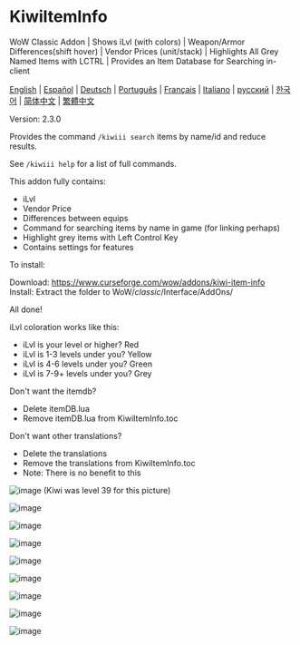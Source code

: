 # KiwiItemInfo
WoW Classic Addon | Shows iLvl (with colors) | Weapon/Armor Differences(shift hover) | Vendor Prices (unit/stack) | Highlights All Grey Named Items with LCTRL | Provides an Item Database for Searching in-client

[English](README.md) | [Español](README_esES.md) | [Deutsch](README_deDE.md) | [Português](README_ptBR.md) | [Français](README_frFR.md) | [Italiano](README_itIT.md) | [русский](README_ruRU.md) | [한국어](README_koKR.md) | [简体中文](README_zhCN.md) | [繁體中文](README_zhTW.md)

Version: 2.3.0

Provides the command `/kiwiii search` items by name/id and reduce results.

See `/kiwiii help` for a list of full commands.

This addon fully contains:

* iLvl
* Vendor Price
* Differences between equips
* Command for searching items by name in game (for linking perhaps)
* Highlight grey items with Left Control Key
* Contains settings for features

To install:  

Download: https://www.curseforge.com/wow/addons/kiwi-item-info  
Install: Extract the folder to WoW/_classic_/Interface/AddOns/  

All done!

iLvl coloration works like this:

* iLvl is your level or higher? Red
* iLvl is 1-3 levels under you? Yellow
* iLvl is 4-6 levels under you? Green
* iLvl is 7-9+ levels under you? Grey

Don't want the itemdb?

* Delete itemDB.lua
* Remove itemDB.lua from KiwiItemInfo.toc

Don't want other translations?

* Delete the translations
* Remove the translations from KiwiItemInfo.toc
* Note: There is no benefit to this

![image](https://user-images.githubusercontent.com/7494772/65168133-e4d56400-da11-11e9-9a56-57daaaf7eb51.png)
(Kiwi was level 39 for this picture)

![image](https://user-images.githubusercontent.com/7494772/65673394-be6a8680-e018-11e9-8852-fd889d9bcf4b.png)

![image](https://user-images.githubusercontent.com/7494772/65168180-f9b1f780-da11-11e9-8b1a-b6efece584c5.png)

![image](https://user-images.githubusercontent.com/7494772/65168217-0b939a80-da12-11e9-9203-6dced0cca7d3.png)

![image](https://user-images.githubusercontent.com/7494772/65168271-282fd280-da12-11e9-8fff-30dbffeded71.png)

![image](https://user-images.githubusercontent.com/7494772/65868110-add24d00-e345-11e9-9644-be1d3a7e36c1.png)

![image](https://user-images.githubusercontent.com/7494772/65868151-c2aee080-e345-11e9-83f1-d1b93f93440a.png)

![image](https://user-images.githubusercontent.com/7494772/65868206-d9edce00-e345-11e9-8ad3-e93513f09406.png)

![image](https://user-images.githubusercontent.com/7494772/65868255-effb8e80-e345-11e9-8025-d432ff6af224.png)
